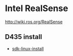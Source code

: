 # Intel RealSense

http://wiki.ros.org/RealSense

## D435 install

- [sdk-linux-install](https://github.com/IntelRealSense/librealsense/blob/master/doc/distribution_linux.md)